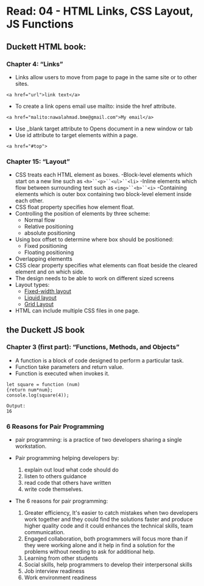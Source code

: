 # Read: 04 - HTML Links, CSS Layout, JS Functions

## Duckett HTML book:

### Chapter 4: “Links”

- Links allow users to move from page to page in the same site or to other sites.
````````
<a href="url">link text</a>
````````
- To create a link opens email use mailto: inside the href attribute.
`````````
<a href="malito:nawalahmad.bme@gmail.com">My email</a>
`````````
- Use _blank target attribute to Opens document in a new window or tab
- Use id attribute to target elements within a page.
`````````
<a href="#top">
`````````

### Chapter 15: “Layout” 

- CSS treats each HTML element as boxes.
    -Block-level elements which start on a new line such as `<h>``<p>``<ul>``<li>`
    -Inline elements which flow between surrounding text such as `<img>``<b>``<i>`
    -Containing elements which is outer box containing two block-level element inside each other.
- CSS float property specifies how  element float.
- Controlling the position of elements by three scheme:
    - Normal flow
    - Relative positioning
    - absolute positioning
- Using box offset to determine where box should be positioned:
    - Fixed positioning
    - Floating positioning
- Overlapping elementts
- CSS clear property specifies what elements can float beside the cleared element and on which side.
- The design needs to be able to work on different sized screens
- Layout types:
    - [Fixed-width layout ](http://www.htmlandcssbook.com/code-samples/chapter-15/fixed-width-layout.html)
    - [Liquid layout](http://www.htmlandcssbook.com/code-samples/chapter-15/liquid-layout.html)
    - [Grid Layout](http://www.htmlandcssbook.com/code-samples/chapter-15/grid-layout.html)
- HTML can include multiple CSS files in one page.

## the Duckett JS book

### Chapter 3 (first part): “Functions, Methods, and Objects”

- A function is a block of code designed to perform a particular task.
- Function take parameters and return value.
- Function is executed when invokes it.
`````````
let square = function (num) 
{return num*num};
console.log(square(4));
`````````

```````
Output:
16
```````
### 6 Reasons for Pair Programming

- pair programming: is a practice of two developers sharing a single workstation.
- Pair programming helping developers by:
    1. explain out loud what code should do
    2. listen to others guidance
    3. read code that others have written
    4. write code themselves.
    
- The 6 reasons for pair programming:
    1. Greater efficiency, It's easier to catch mistakes when two developers work together and they could find the solutions faster and produce higher quality code and it could enhances the technical skills, team communication.
    2. Engaged collaboration, both programmers will focus more than if they were working alone and it help in find a solution for the problems without needing to ask for additional help.
    3. Learning from other students
    4. Social skills, help programmers to develop their interpersonal skills
    5. Job interview readiness
    6. Work environment readiness



